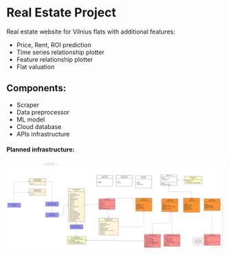 # Real Estate Project

Real estate website for Vilnius flats with additional features:

- Price, Rent, ROI prediction
- Time series relationship plotter
- Feature relationship plotter
- Flat valuation

## Components:
- Scraper
- Data preprocessor
- ML model
- Cloud database
- APIs infrastructure

#### Planned infrastructure:
<img src="./UML/Aruodas_UML.svg">

